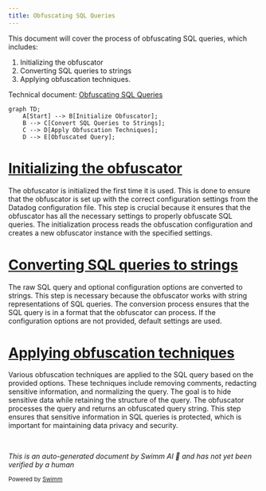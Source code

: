 ```yaml
---
title: Obfuscating SQL Queries
---
```

This document will cover the process of obfuscating SQL queries, which includes:

1. Initializing the obfuscator
2. Converting SQL queries to strings
3. Applying obfuscation techniques.

Technical document: <SwmLink doc-title="Obfuscating SQL Queries">[Obfuscating SQL Queries](/.swm/obfuscating-sql-queries.925otsjk.sw.md)</SwmLink>

```mermaid
graph TD;
    A[Start] --> B[Initialize Obfuscator];
    B --> C[Convert SQL Queries to Strings];
    C --> D[Apply Obfuscation Techniques];
    D --> E[Obfuscated Query];
```

# [Initializing the obfuscator](https://app.swimm.io/repos/Z2l0aHViJTNBJTNBZGF0YWRvZy1hZ2VudCUzQSUzQVN3aW1tLURlbW8=/docs/925otsjk#lazyinitobfuscator)

The obfuscator is initialized the first time it is used. This is done to ensure that the obfuscator is set up with the correct configuration settings from the Datadog configuration file. This step is crucial because it ensures that the obfuscator has all the necessary settings to properly obfuscate SQL queries. The initialization process reads the obfuscation configuration and creates a new obfuscator instance with the specified settings.

# [Converting SQL queries to strings](https://app.swimm.io/repos/Z2l0aHViJTNBJTNBZGF0YWRvZy1hZ2VudCUzQSUzQVN3aW1tLURlbW8=/docs/925otsjk#obfuscatesql)

The raw SQL query and optional configuration options are converted to strings. This step is necessary because the obfuscator works with string representations of SQL queries. The conversion process ensures that the SQL query is in a format that the obfuscator can process. If the configuration options are not provided, default settings are used.

# [Applying obfuscation techniques](https://app.swimm.io/repos/Z2l0aHViJTNBJTNBZGF0YWRvZy1hZ2VudCUzQSUzQVN3aW1tLURlbW8=/docs/925otsjk#obfuscatesqlstringwithoptions)

Various obfuscation techniques are applied to the SQL query based on the provided options. These techniques include removing comments, redacting sensitive information, and normalizing the query. The goal is to hide sensitive data while retaining the structure of the query. The obfuscator processes the query and returns an obfuscated query string. This step ensures that sensitive information in SQL queries is protected, which is important for maintaining data privacy and security.

&nbsp;

*This is an auto-generated document by Swimm AI 🌊 and has not yet been verified by a human*

<SwmMeta version="3.0.0" repo-id="Z2l0aHViJTNBJTNBZGF0YWRvZy1hZ2VudCUzQSUzQVN3aW1tLURlbW8=" repo-name="datadog-agent"><sup>Powered by [Swimm](/)</sup></SwmMeta>
